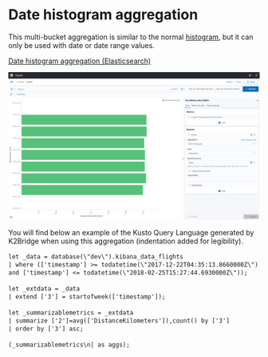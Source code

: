 # Date histogram aggregation

This multi-bucket aggregation is similar to the normal [histogram](./histogram.md), but it can only be used with date or date range values.

[Date histogram aggregation (Elasticsearch)](https://www.elastic.co/guide/en/elasticsearch/reference/current/search-aggregations-bucket-datehistogram-aggregation.html)

![](images/date_histogram.png)

You will find below an example of the Kusto Query Language generated by K2Bridge when using this aggregation (indentation added for legibility).

```
let _data = database(\"dev\").kibana_data_flights
| where (['timestamp'] >= todatetime(\"2017-12-22T04:35:13.8660000Z\") and ['timestamp'] <= todatetime(\"2018-02-25T15:27:44.6930000Z\"));

let _extdata = _data
| extend ['3'] = startofweek(['timestamp']);

let _summarizablemetrics = _extdata
| summarize ['2']=avg(['DistanceKilometers']),count() by ['3']
| order by ['3'] asc;

(_summarizablemetrics\n| as aggs);
```